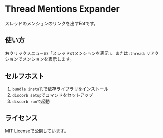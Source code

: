 # Thread Mentions Expander

スレッドのメンションのリンクを出すBotです。

## 使い方

右クリックメニューの「スレッドのメンションを表示」、または`:thread:`リアクションでメンションを表示します。

## セルフホスト

1. `bundle install`で依存ライブラリをインストール
2. `discorb setup`でコマンドをセットアップ
3. `discorb run`で起動

## ライセンス

MIT Licenseで公開しています。